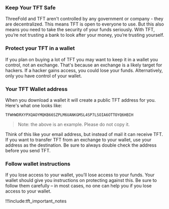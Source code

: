 ### Keep Your TFT Safe

ThreeFold and TFT aren't controlled by any government or company - they are decentralized. This means TFT is open to everyone to use. But this also means you need to take the security of your funds seriously. With TFT, you’re not trusting a bank to look after your money, you’re trusting yourself.

### Protect your TFT in a wallet  

If you plan on buying a lot of TFT you may want to keep it in a wallet you control, not an exchange. That's because an exchange is a likely target for hackers. If a hacker gains access, you could lose your funds. Alternatively, only you have control of your wallet.

### Your TFT Wallet address 

When you download a wallet it will create a public TFT address for you. Here's what one looks like:

`TFWHWDRXYPXQAOYMQKB66SZPLM6UANKGMSL4SP7LSOIA6OTTOYQ6HBIH`

> Note: the above is an example. Please do not copy it. 

Think of this like your email address, but instead of mail it can receive TFT. If you want to transfer TFT from an exchange to your wallet, use your address as the destination. Be sure to always double check the address before you send TFT.

### Follow wallet instructions

If you lose access to your wallet, you’ll lose access to your funds. Your wallet should give you instructions on protecting against this. Be sure to follow them carefully – in most cases, no one can help you if you lose access to your wallet.


!!!include:tft_important_notes